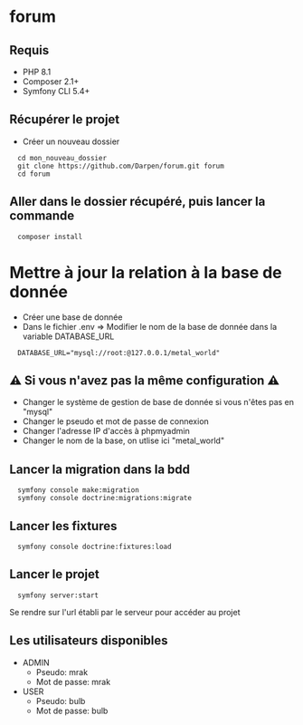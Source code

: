 # forum

## Requis
- PHP 8.1
- Composer 2.1+
- Symfony CLI 5.4+

## Récupérer le projet
- Créer un nouveau dossier
```
  cd mon_nouveau_dossier
  git clone https://github.com/Darpen/forum.git forum
  cd forum
```

## Aller dans le dossier récupéré, puis lancer la commande
```
  composer install
```

# Mettre à jour la relation à la base de donnée
- Créer une base de donnée
- Dans le fichier .env => Modifier le nom de la base de donnée dans la variable DATABASE_URL
```
  DATABASE_URL="mysql://root:@127.0.0.1/metal_world"
```
## ⚠ Si vous n'avez pas la même configuration ⚠
- Changer le système de gestion de base de donnée si vous n'êtes pas en "mysql"
- Changer le pseudo et mot de passe de connexion
- Changer l'adresse IP d'accès à phpmyadmin
- Changer le nom de la base, on utlise ici "metal_world"

## Lancer la migration dans la bdd
```
  symfony console make:migration 
  symfony console doctrine:migrations:migrate
```

## Lancer les fixtures
```
  symfony console doctrine:fixtures:load
```

## Lancer le projet
```
  symfony server:start
```
Se rendre sur l'url établi par le serveur pour accéder au projet

## Les utilisateurs disponibles
- ADMIN
  - Pseudo: mrak
  - Mot de passe: mrak
- USER
  - Pseudo: bulb
  - Mot de passe: bulb
